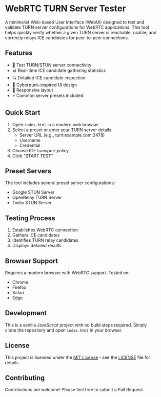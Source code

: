 # WebRTC TURN Server Tester

A minimalist Web-based User Interface (WebUI) designed to test and validate TURN server configurations for WebRTC applications. This tool helps quickly verify whether a given TURN server is reachable, usable, and correctly relays ICE candidates for peer-to-peer connections.

## Features

- 🔄 Test TURN/STUN server connectivity
- 📊 Real-time ICE candidate gathering statistics
- 🔍 Detailed ICE candidate inspection
- 🎨 Cyberpunk-inspired UI design
- 📱 Responsive layout
- ⚡ Common server presets included

## Quick Start

1. Open `index.html` in a modern web browser
2. Select a preset or enter your TURN server details:
   - Server URL (e.g., turn:example.com:3478)
   - Username
   - Credential
3. Choose ICE transport policy
4. Click "START TEST"

## Preset Servers

The tool includes several preset server configurations:
- Google STUN Server
- OpenRelay TURN Server
- Twilio STUN Server

## Testing Process

1. Establishes WebRTC connection
2. Gathers ICE candidates
3. Identifies TURN relay candidates
4. Displays detailed results

## Browser Support

Requires a modern browser with WebRTC support. Tested on:
- Chrome
- Firefox
- Safari
- Edge

## Development

This is a vanilla JavaScript project with no build steps required. Simply clone the repository and open `index.html` in your browser.

## License

This project is licensed under the [MIT License](LICENSE) - see the [LICENSE](LICENSE) file for details.

## Contributing

Contributions are welcome! Please feel free to submit a Pull Request.